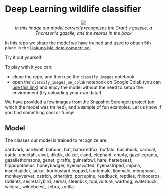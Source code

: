 # Deep Learning wildlife classifier
<p align="center">
<img src="images_serengeti/S8_R08_R2_IMAG0519.JPG"></img></br>
<em>In this image our model correctly recognizes the Grant's gazelle, a Thomson's gazelle, and the zebras in the back</em>
</p>

In this repo we share the model we have trained and used to obtain 5th place in the <a href="https://www.drivendata.org/competitions/59/camera-trap-serengeti/">Hakuna Ma-data competition</a>.

Try it out yourself!

To play with it you can:
 - clone the repo, and then use the `classify_images` notebook
 - open the `classify_images_on_colab` notebook on Google Colab (you can <a href="https://colab.research.google.com/github/Appsilon/serengeti_try_it_yourself/blob/master/classify_images_on_colab.ipynb">use this link</a>) and enjoy the model without the need to setup the environment (try uploading your own data!)

We have provided a few images from the Snapshot Serengeti project (on which the model was trained), and a sample of fun examples. Let us know if you find something cool or funny!

## Model

The classes our model is trained to recognize are:

aardvark, aardwolf, baboon, bat, batearedfox, buffalo, bushbuck, caracal, cattle, cheetah, civet, dikdik, duiker, eland, elephant, empty, gazellegrants, gazellethomsons, genet, giraffe, guineafowl, hare, hartebeest, hippopotamus, honeybadger, hyenaspotted, hyenastriped, impala, insectspider, jackal, koribustard,leopard, lionfemale, lionmale, mongoose, monkeyvervet, ostrich, otherbird, porcupine, reedbuck, reptiles, rhinoceros, rodents, secretarybird, serval, steenbok, topi,vulture, warthog, waterbuck, wildcat, wildebeest, zebra, zorilla
